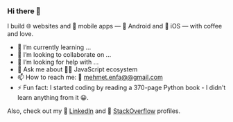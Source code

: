 ### Hi there 👋

I build 🌐 websites and 📱 mobile apps — 🤖 Android and 🍎 iOS — with coffee and love.

- 🌱 I’m currently learning ...
- 👯 I’m looking to collaborate on ...
- 🤔 I’m looking for help with ...
- 💬 Ask me about 🧑‍💻 JavaScript ecosystem
- 📫 How to reach me: 📧 [mehmet.enfa@@gmail.com](mailto://mehmet.enfa@gmail.com)
- ⚡ Fun fact: I started coding by reading a 370-page Python book - I didn't learn anything from it 😀. 

Also, check out my 🔗 [LinkedIn](https://www.linkedin.com/in/mehmetenfa/) and 💬 [StackOverflow](https://stackoverflow.com/users/20199013/mehmet-enfa-vakitsayan?tab=profile) profiles.
